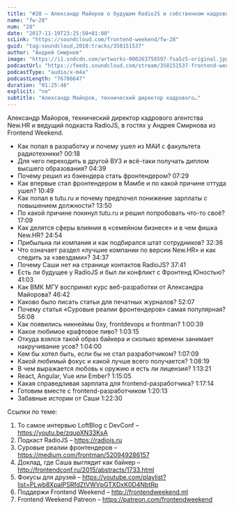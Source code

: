 ```yaml
---
title: "#28 – Александр Майоров о будущем RadioJS и собственном кадровом агентстве"
name: "fw-28"
num: "28"
date: "2017-11-19T23:25:50+01:00"
scLink: "https://soundcloud.com/frontend-weekend/fw-28"
guid: "tag:soundcloud,2010:tracks/358151537"
author: "Андрей Смирнов"
image: "https://i1.sndcdn.com/artworks-000263750597-fsa5z5-original.jpg"
podcastUrl: "https://feeds.soundcloud.com/stream/358151537-frontend-weekend-fw-28.m4a"
podcastType: "audio/x-m4a"
podcastLength: "76786647"
duration: "01:25:46"
explicit: "no"
subtitle: "Александр Майоров, технический директор кадрового…"
---
```

Александр Майоров, технический директор кадрового агентства New.HR и ведущий подкаста RadioJS, в гостях у Андрея Смирнова из Frontend Weekend.

- Как попал в разработку и почему ушел из МАИ с факультета радиотехники? 00:18
- Для чего переходить в другой ВУЗ и всё-таки получать диплом высшего образования? 04:39
- Почему решил из бэкендера стать фронтендером? 07:29
- Как впервые стал фронтендером в Мамбе и по какой причине оттуда ушел? 10:49
- Как попал в tutu.ru и почему предпочел понижение зарплаты с повышением должности? 13:50
- По какой причине покинул tutu.ru и решил попробовать что-то своё? 17:09
- Как делятся сферы влияния в «семейном бизнесе» и в чем фишка New.HR? 24:54
- Прибыльна ли компания и как подбирался штат сотрудников? 32:36
- Что означает раздел «лучшие компании по версии New.HR» и как следить за «звездами»? 34:37
- Почему Саши нет на странице контактов RadioJS? 37:41
- Есть ли будущее у RadioJS и был ли конфликт с Фронтенд Юностью? 41:03
- Как ВМК МГУ воспринял курс веб-разработки от Александра Майорова? 46:42
- Каково было писать статьи для печатных журналов? 52:07
- Почему статья «Суровые реалии фронтендеров» самая популярная? 56:08
- Как появились никнеймы 0xy, frontdevops и frontman? 1:00:39
- Какое любимое крафтовое пиво? 1:03:15
- Откуда взялся такой образ байкера и сколько времени занимает накручивание усов? 1:04:00
- Кем бы хотел быть, если бы не стал разработчиком? 1:07:09
- Какой любимый фокус и какой лучше всего получается? 1:08:19
- В чем выражается любовь к оружию и есть ли лицензия? 1:13:21
- React, Angular, Vue или Ember? 1:15:05
- Какая справедливая зарплата для frontend-разработчика? 1:17:14
- Готовим вместе с frontend-разработчиком 1:20:13
- Забавные истории от Саши 1:22:30

Ссылки по теме:
1) То самое интервью LoftBlog с DevConf – https://youtu.be/zqupXN33KsA
2) Подкаст RadioJS – https://radiojs.ru
3) Суровые реалии фронтендеров – https://medium.com/frontman/520949286157
4) Доклад, где Саша выглядит как байкер – http://frontendconf.ru/2015/abstracts/1733.html
5) Фокусы для друзей – https://youtube.com/playlist?list=PLwb8XpalPSRfdZtVWVpGTXDxK0D4NbtRp
6) Поддержи Frontend Weekend – http://frontendweekend.ml
7) Frontend Weekend Patreon – https://patreon.com/frontendweekend